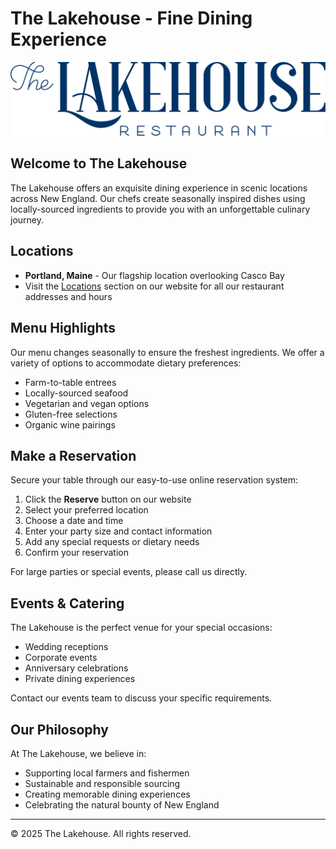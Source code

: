# The Lakehouse - Fine Dining Experience

![The Lakehouse Logo](/public/artwork/logo-thelakehouse.svg)

## Welcome to The Lakehouse

The Lakehouse offers an exquisite dining experience in scenic locations across New England. Our chefs create seasonally inspired dishes using locally-sourced ingredients to provide you with an unforgettable culinary journey.

## Locations

- **Portland, Maine** - Our flagship location overlooking Casco Bay
- Visit the [Locations](#locations) section on our website for all our restaurant addresses and hours

## Menu Highlights

Our menu changes seasonally to ensure the freshest ingredients. We offer a variety of options to accommodate dietary preferences:

- Farm-to-table entrees
- Locally-sourced seafood
- Vegetarian and vegan options
- Gluten-free selections
- Organic wine pairings

## Make a Reservation

Secure your table through our easy-to-use online reservation system:

1. Click the **Reserve** button on our website
2. Select your preferred location
3. Choose a date and time
4. Enter your party size and contact information
5. Add any special requests or dietary needs
6. Confirm your reservation

For large parties or special events, please call us directly.

## Events & Catering

The Lakehouse is the perfect venue for your special occasions:

- Wedding receptions
- Corporate events
- Anniversary celebrations
- Private dining experiences

Contact our events team to discuss your specific requirements.

## Our Philosophy

At The Lakehouse, we believe in:

- Supporting local farmers and fishermen
- Sustainable and responsible sourcing
- Creating memorable dining experiences
- Celebrating the natural bounty of New England

---

© 2025 The Lakehouse. All rights reserved.
